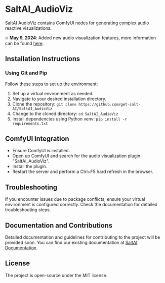# SaltAI_AudioViz
SaltAI AudioViz contains ComfyUI nodes for generating complex audio reactive visualizations.

🔥 **May 9, 2024**: Added new audio visualization features, more information can be found [here](https://github.com/get-salt-AI/SaltAI_AudioViz).

## Installation Instructions

### Using Git and Pip
Follow these steps to set up the environment:

1. Set up a virtual environment as needed.
2. Navigate to your desired installation directory.
3. Clone the repository: `git clone https://github.com/get-salt-AI/SaltAI_AudioViz`
4. Change to the cloned directory: `cd SaltAI_AudioViz`
5. Install dependencies using Python venv: `pip install -r requirements.txt`

## ComfyUI Integration

- Ensure ComfyUI is installed.
- Open up ComfyUI and search for the audio visualization plugin "SaltAI_AudioViz".
- Install the plugin.
- Restart the server and perform a Ctrl+F5 hard refresh in the browser.

## Troubleshooting

If you encounter issues due to package conflicts, ensure your virtual environment is configured correctly. Check the documentation for detailed troubleshooting steps.

## Documentation and Contributions

Detailed documentation and guidelines for contributing to the project will be provided soon. You can find our existing documentation at [SaltAI Documentation](https://docs.getsalt.ai/).

## License

The project is open-source under the MIT license.
